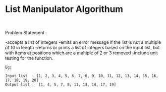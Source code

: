 # List Manipulator Algorithum

<br>

Problem Statement :

-accepts a list of integers
-emits an error message if the list is not a multiple of 10 in length
-returns or prints a list of integers based on the input list, but with items at positions which are a multiple of 2 or 3 removed
-include unit testing for the function.

`Eg:`

    Input list  : [1, 2, 3, 4, 5, 6, 7, 8, 9, 10, 11, 12, 13, 14, 15, 16, 17, 18, 19, 20]
    Output list :  [1, 4, 5, 7, 8, 11, 13, 14, 17, 19]



